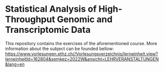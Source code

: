 # Statistical Analysis of High-Throughput Genomic and Transcriptomic Data

This repository contains the exercises of the aforementioned course.
More information about the subject can be founded bellow:
https://www.vorlesungen.ethz.ch//Vorlesungsverzeichnis/lerneinheit.view?lerneinheitId=162804&semkez=2022W&ansicht=LEHRVERANSTALTUNGEN&lang=en

